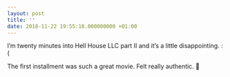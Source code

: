 ```yaml
---
layout: post
title: ''
date: 2018-11-22 19:55:18.000000000 +01:00
---
```

I’m twenty minutes into Hell House LLC part II and it’s a little disappointing. :(

The first installment was such a great movie. Felt really authentic. 🍿
